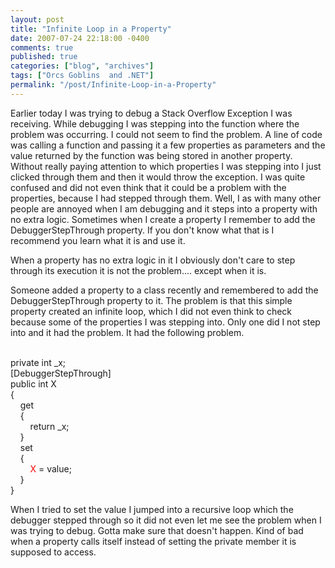 ```yaml
---
layout: post
title: "Infinite Loop in a Property"
date: 2007-07-24 22:18:00 -0400
comments: true
published: true
categories: ["blog", "archives"]
tags: ["Orcs Goblins  and .NET"]
permalink: "/post/Infinite-Loop-in-a-Property"
---
```

<!-- more -->

<p>Earlier today I was trying to debug a Stack Overflow Exception I was receiving. While debugging I was stepping into the function where the problem was occurring. I could not seem to find the problem. A line of code was calling a function and passing it a few properties as parameters and the value returned by the function was being stored in another property. Without really paying attention to which properties I was stepping into I just clicked through them and then it would throw the exception. I was quite confused and did not even think that it could be a problem with the properties, because I had stepped through them. Well, I as with many other people are annoyed when I am debugging and it steps into a property with no extra logic. Sometimes when I create a property I remember to add the DebuggerStepThrough property. If you don't know what that is I recommend you learn what it is and use it.</p>
<p>When a property has no extra logic in it I obviously don't care to step through its execution it is not the problem.... except when it is.</p>
<p>Someone added a property to a class recently and remembered to add the DebuggerStepThrough property to it. The problem is that this simple property created an infinite loop, which I did not even think to check because some of the properties I was stepping into. Only one did I not step into and it had the problem. It had the following problem.</p>
<p><br /> private int _x;<br /> [DebuggerStepThrough]<br /> public int X<br /> {<br /> &nbsp;&nbsp;&nbsp; get<br /> &nbsp;&nbsp;&nbsp; {<br /> &nbsp;&nbsp;&nbsp;&nbsp;&nbsp;&nbsp;&nbsp; return _x;<br /> &nbsp;&nbsp;&nbsp; }<br /> &nbsp;&nbsp;&nbsp; set<br /> &nbsp;&nbsp;&nbsp; {<br /> &nbsp;&nbsp;&nbsp;&nbsp;&nbsp;&nbsp;&nbsp; <span style="color:red;">X</span> = value;<br /> &nbsp;&nbsp;&nbsp; }<br /> }</p>
<p>When I tried to set the value I jumped into a recursive loop which the debugger stepped through so it did not even let me see the problem when I was trying to debug. Gotta make sure that doesn't happen. Kind of bad when a property calls itself instead of setting the private member it is supposed to access.</p>

